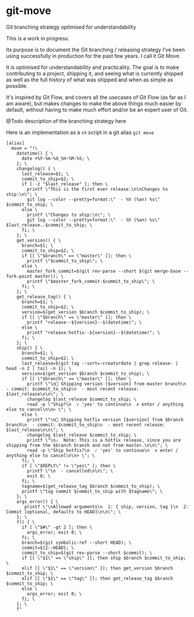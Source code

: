 # git-move
Git branching strategy optimised for understandability

This is a work in progress. 

Its purpose is to document the Git branching / releasing strategy I've been using successfully in production for the past few years. I call it Git Move.

It is optimised for understandability and practicality. The goal is to make contributing to a project, shipping it, and seeing  what is currently shipped as well as the full history of what was shipped and when as simple as possible. 

It's inspired by Git Flow, and covers all the usecases of Git Flow (as far as I am aware), but makes changes to make the above things much easier by default, without having to make much effort and/or be an expert user of Git.

@Todo description of the branching strategy here

Here is an implementation as a `sh` script in a git alias `git move`

```
[alias]
  move = "!\
    datetime() { \
      date +%Y-%m-%d_%H-%M-%S; \
    }; \
    changelog() { \
      last_release=$1; \
      commit_to_ship=$2; \
      if [ -z "$last_release" ]; then \
        printf \"This is the first ever release.\n\nChanges to ship:\n\"; \
        git log --color --pretty=format:\"  - %h (%an) %s\" $commit_to_ship; \
      else \
        printf \"Changes to ship:\n\"; \
        git log --color --pretty=format:\"  - %h (%an) %s\" $last_release..$commit_to_ship; \
      fi; \
    }; \
    get_version() { \
      branch=$1; \
      commit_to_ship=$2; \
      if [[ \"$branch\" == \"master\" ]]; then \
        printf \"$commit_to_ship\"; \
      else \
        master_fork_commit=$(git rev-parse --short $(git merge-base --fork-point master)); \
        printf \"$master_fork_commit-$commit_to_ship\"; \
      fi; \
    }; \
    get_release_tag() { \
      branch=$1; \
      commit_to_ship=$2; \
      version=$(get_version $branch $commit_to_ship); \
      if [[ \"$branch\" == \"master\" ]]; then \
        printf "release--${version}--$(datetime)"; \
      else \
        printf "release-hotfix--${version}--$(datetime)"; \
      fi; \
    }; \
    ship() { \
      branch=$1; \
      commit_to_ship=$2; \
      last_release=$(git tag --sort=-creatordate | grep release- | head -n 2 | tail -n 1); \
      version=$(get_version $branch $commit_to_ship); \
      if [[ \"$branch\" == \"master\" ]]; then \
        printf \"\n🚚 Shipping version [$version] from master branch\n  - commit: $commit_to_ship\n  - most recent release: $last_release\n\n\"; \
        changelog $last_release $commit_to_ship; \
        read -p \"Ship?\n  ✓ 'yes' to continue\n  ✗ enter / anything else to cancel\n\n> \"; \
      else \
        printf \"\n🚚 Shipping hotfix version [$version] from $branch branch\n  - commit: $commit_to_ship\n  - most recent release: $last_release\n\n\"; \
        changelog $last_release $commit_to_ship; \
        printf \"\n⚠️  Note: This is a hotfix release, since you are shipping from the $branch branch and not from master.\n\n\"; \
        read -p \"Ship hotfix?\n  ✓ 'yes' to continue\n  ✗ enter / anything else to cancel\n\n> \"; \
      fi; \
      if [ \"$REPLY\" != \"yes\" ]; then \
        printf \"\n  - cancelled\n\n\"; \
        exit 0; \
      fi; \
      tagname=$(get_release_tag $branch $commit_to_ship); \
      printf \"tag commit $commit_to_ship with $tagname\"; \
    }; \
    args_error() { \
       printf \"\nAllowed arguments\n  1: { ship, version, tag }\n  2: Commit [optional, defaults to HEAD]\n\n\"; \
    }; \
    f() { \
      if [ \"$#\" -gt 2 ]; then \
        args_error; exit 0; \
      fi; \
      branch=$(git symbolic-ref --short HEAD); \
      commit=${2:-HEAD}; \
      commit_to_ship=$(git rev-parse --short $commit); \
      if [[ \"$1\" == \"ship\" ]]; then ship $branch $commit_to_ship; \
      elif [[ \"$1\" == \"version\" ]]; then get_version $branch $commit_to_ship; \
      elif [[ \"$1\" == \"tag\" ]]; then get_release_tag $branch $commit_to_ship; \
      else \
        args_error; exit 0; \
      fi; \
    }; \
    f"
```
